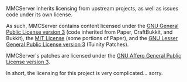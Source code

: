 MMCServer inherits licensing from upstream projects, as well as issues code under its own license.

As such, MMCServer contains content licensed under the [GNU General Public License version 3](licenses/GPL.md) (code inherited from Paper, CraftBukkit, and Bukkit),
the [MIT License](licenses/MIT.md) (some portions of Paper), and the [GNU Lesser General Public License version 3](licenses/LGPL.md) (Tuinity Patches). 

MMCServer's patches are licensed under the [GNU Affero General Public License version 3](licenses/AGPL.md). 

In short, the licensing for this project is very complicated... sorry.